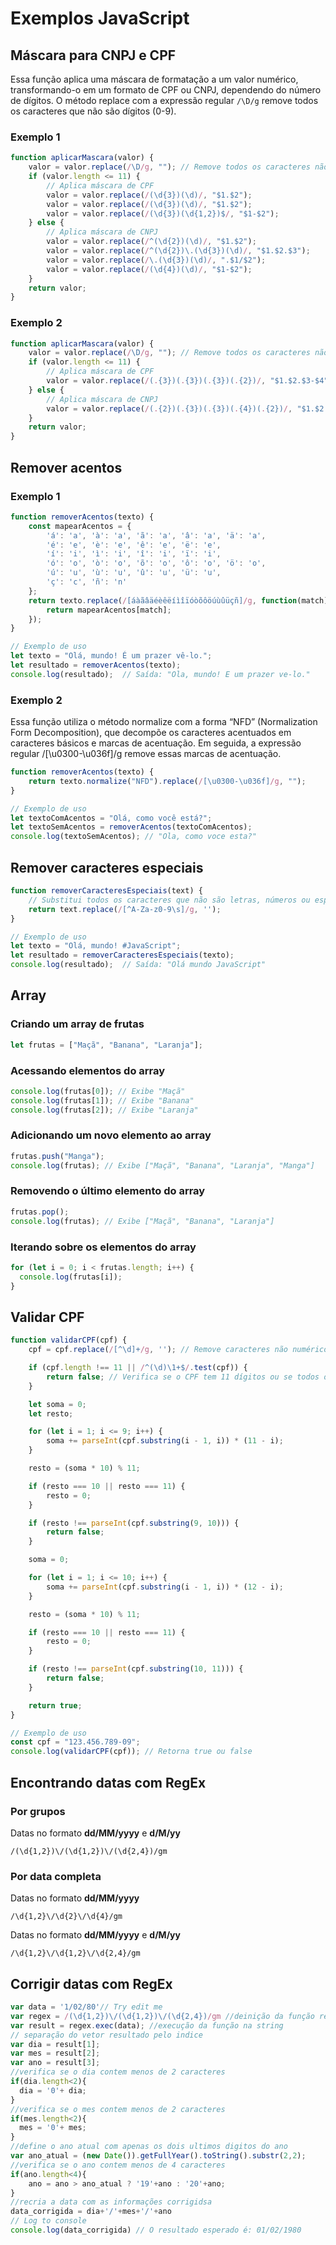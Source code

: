 # Exemplos JavaScript
## Máscara para CNPJ e CPF
Essa função aplica uma máscara de formatação a um valor numérico, transformando-o em um formato de CPF ou CNPJ, dependendo do número de dígitos.
O método replace com a expressão regular `/\D/g` remove todos os caracteres que não são dígitos (0-9).
### Exemplo 1
```js
function aplicarMascara(valor) {
    valor = valor.replace(/\D/g, ""); // Remove todos os caracteres não numéricos
    if (valor.length <= 11) {
        // Aplica máscara de CPF
        valor = valor.replace(/(\d{3})(\d)/, "$1.$2");
        valor = valor.replace(/(\d{3})(\d)/, "$1.$2");
        valor = valor.replace(/(\d{3})(\d{1,2})$/, "$1-$2");
    } else {
        // Aplica máscara de CNPJ
        valor = valor.replace(/^(\d{2})(\d)/, "$1.$2");
        valor = valor.replace(/^(\d{2})\.(\d{3})(\d)/, "$1.$2.$3");
        valor = valor.replace(/\.(\d{3})(\d)/, ".$1/$2");
        valor = valor.replace(/(\d{4})(\d)/, "$1-$2");
    }
    return valor;
}
```
### Exemplo 2
~~~js
function aplicarMascara(valor) {
    valor = valor.replace(/\D/g, ""); // Remove todos os caracteres não numéricos
    if (valor.length <= 11) {
        // Aplica máscara de CPF
        valor = valor.replace(/(.{3})(.{3})(.{3})(.{2})/, "$1.$2.$3-$4");
    } else {
        // Aplica máscara de CNPJ
        valor = valor.replace(/(.{2})(.{3})(.{3})(.{4})(.{2})/, "$1.$2.$3/$4-$5");
    }
    return valor;
}
~~~
## Remover acentos
### Exemplo 1
~~~js
function removerAcentos(texto) {
    const mapearAcentos = {
        'á': 'a', 'à': 'a', 'ã': 'a', 'â': 'a', 'ä': 'a',
        'é': 'e', 'è': 'e', 'ê': 'e', 'ë': 'e',
        'í': 'i', 'ì': 'i', 'î': 'i', 'ï': 'i',
        'ó': 'o', 'ò': 'o', 'õ': 'o', 'ô': 'o', 'ö': 'o',
        'ú': 'u', 'ù': 'u', 'û': 'u', 'ü': 'u',
        'ç': 'c', 'ñ': 'n'
    };
    return texto.replace(/[áàãâäéèêëíìîïóòõôöúùûüçñ]/g, function(match) {
        return mapearAcentos[match];
    });
}

// Exemplo de uso
let texto = "Olá, mundo! É um prazer vê-lo.";
let resultado = removerAcentos(texto);
console.log(resultado);  // Saída: "Ola, mundo! E um prazer ve-lo."
~~~
### Exemplo 2
Essa função utiliza o método normalize com a forma “NFD” (Normalization Form Decomposition), que decompõe os caracteres acentuados em caracteres básicos e marcas de acentuação. Em seguida, a expressão regular /[\u0300-\u036f]/g remove essas marcas de acentuação.
~~~js
function removerAcentos(texto) {
    return texto.normalize("NFD").replace(/[\u0300-\u036f]/g, "");
}

// Exemplo de uso
let textoComAcentos = "Olá, como você está?";
let textoSemAcentos = removerAcentos(textoComAcentos);
console.log(textoSemAcentos); // "Ola, como voce esta?"

~~~

## Remover caracteres especiais
~~~js
function removerCaracteresEspeciais(text) {
    // Substitui todos os caracteres que não são letras, números ou espaços por uma string vazia
    return text.replace(/[^A-Za-z0-9\s]/g, '');
}

// Exemplo de uso
let texto = "Olá, mundo! #JavaScript";
let resultado = removerCaracteresEspeciais(texto);
console.log(resultado);  // Saída: "Olá mundo JavaScript"

~~~
## Array
### Criando um array de frutas
~~~js
let frutas = ["Maçã", "Banana", "Laranja"];
~~~
### Acessando elementos do array
~~~js
console.log(frutas[0]); // Exibe "Maçã"
console.log(frutas[1]); // Exibe "Banana"
console.log(frutas[2]); // Exibe "Laranja"
~~~
### Adicionando um novo elemento ao array
~~~js
frutas.push("Manga");
console.log(frutas); // Exibe ["Maçã", "Banana", "Laranja", "Manga"]
~~~
### Removendo o último elemento do array
~~~js
frutas.pop();
console.log(frutas); // Exibe ["Maçã", "Banana", "Laranja"]
~~~
### Iterando sobre os elementos do array
~~~js
for (let i = 0; i < frutas.length; i++) {
  console.log(frutas[i]);
}
~~~
## Validar CPF
~~~js
function validarCPF(cpf) {
    cpf = cpf.replace(/[^\d]+/g, ''); // Remove caracteres não numéricos

    if (cpf.length !== 11 || /^(\d)\1+$/.test(cpf)) {
        return false; // Verifica se o CPF tem 11 dígitos ou se todos os dígitos são iguais
    }

    let soma = 0;
    let resto;

    for (let i = 1; i <= 9; i++) {
        soma += parseInt(cpf.substring(i - 1, i)) * (11 - i);
    }

    resto = (soma * 10) % 11;

    if (resto === 10 || resto === 11) {
        resto = 0;
    }

    if (resto !== parseInt(cpf.substring(9, 10))) {
        return false;
    }

    soma = 0;

    for (let i = 1; i <= 10; i++) {
        soma += parseInt(cpf.substring(i - 1, i)) * (12 - i);
    }

    resto = (soma * 10) % 11;

    if (resto === 10 || resto === 11) {
        resto = 0;
    }

    if (resto !== parseInt(cpf.substring(10, 11))) {
        return false;
    }

    return true;
}

// Exemplo de uso
const cpf = "123.456.789-09";
console.log(validarCPF(cpf)); // Retorna true ou false

~~~
## Encontrando datas com RegEx
### Por grupos
Datas no formato **dd/MM/yyyy** e **d/M/yy**
~~~
/(\d{1,2})\/(\d{1,2})\/(\d{2,4})/gm
~~~
### Por data completa
Datas no formato **dd/MM/yyyy**
~~~
/\d{1,2}\/\d{2}\/\d{4}/gm
~~~
Datas no formato **dd/MM/yyyy** e **d/M/yy**
~~~
/\d{1,2}\/\d{1,2}\/\d{2,4}/gm
~~~

## Corrigir datas com RegEx
~~~js
var data = '1/02/80'// Try edit me
var regex = /(\d{1,2})\/(\d{1,2})\/(\d{2,4})/gm //deinição da função regex
var result = regex.exec(data); //execução da função na string
// separação do vetor resultado pelo indice
var dia = result[1]; 
var mes = result[2];
var ano = result[3];
//verifica se o dia contem menos de 2 caracteres
if(dia.length<2){
  dia = '0'+ dia;
}
//verifica se o mes contem menos de 2 caracteres
if(mes.length<2){
  mes = '0'+ mes;
}
//define o ano atual com apenas os dois ultimos digitos do ano
var ano_atual = (new Date()).getFullYear().toString().substr(2,2);
//verifica se o ano contem menos de 4 caracteres
if(ano.length<4){
    ano = ano > ano_atual ? '19'+ano : '20'+ano;
}
//recria a data com as informações corrigidsa
data_corrigida = dia+'/'+mes+'/'+ano
// Log to console
console.log(data_corrigida) // O resultado esperado é: 01/02/1980  
~~~